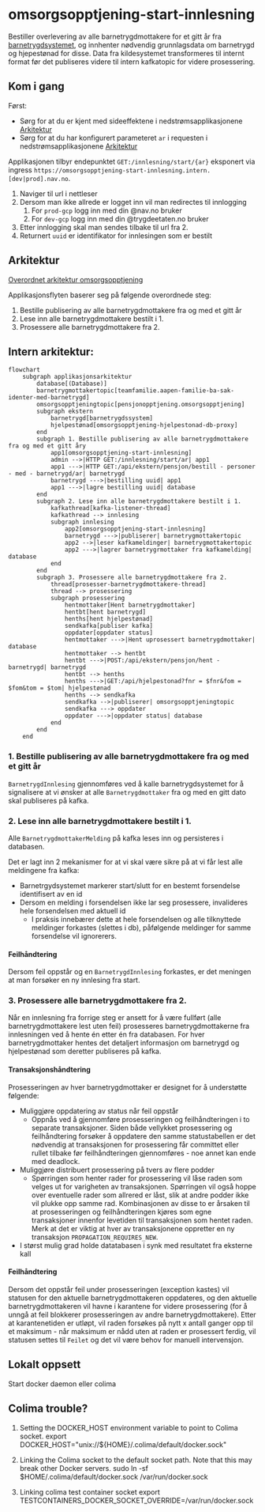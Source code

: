 # omsorgsopptjening-start-innlesning
Bestiller overlevering av alle barnetrygdmottakere for et gitt år fra [barnetrygdsystemet](https://github.com/navikt/familie-ba-sak), og innhenter nødvendig grunnlagsdata om barnetrygd og hjepestønad for disse. Data fra kildesystemet transformeres til internt format før det publiseres videre til intern kafkatopic for videre prosessering.

## Kom i gang

Først:
* Sørg for at du er kjent med sideeffektene i nedstrømsapplikasjonene [Arkitektur](#Arkitektur)
* Sørg for at du har konfigurert parameteret `ar` i requesten i nedstrømsapplikasjonene [Arkitektur](#Arkitektur)

Applikasjonen tilbyr endepunktet `GET:/innlesning/start/{ar}` eksponert via ingress `https://omsorgsopptjening-start-innlesning.intern.[dev|prod].nav.no`. 

1. Naviger til url i nettleser
2. Dersom man ikke allrede er logget inn vil man redirectes til innlogging
   1. For `prod-gcp` logg inn med din @nav.no bruker
   2. For `dev-gcp` logg inn med din @trygdeetaten.no bruker
3. Etter innlogging skal man sendes tilbake til url fra 2.
4. Returnert `uuid` er identifikator for innlesingen som er bestilt

## Arkitektur

[Overordnet arkitektur omsorgsopptjening](https://confluence.adeo.no/x/Gl_qHg)

Applikasjonsflyten baserer seg på følgende overordnede steg:

1. Bestille publisering av alle barnetrygdmottakere fra og med et gitt år
2. Lese inn alle barnetrygdmottakere bestilt i 1.
3. Prosessere alle barnetrygdmottakere fra 2.

## Intern arkitektur:

```mermaid
flowchart
    subgraph applikasjonsarkitektur
        database[(Database)]
        barnetrygmottakertopic[teamfamilie.aapen-familie-ba-sak-identer-med-barnetrygd]
        omsorgsopptjeningtopic[pensjonopptjening.omsorgsopptjening]
        subgraph ekstern
            barnetrygd[barnetrygdssystem]
            hjelpestønad[omsorgsopptjening-hjelpestonad-db-proxy]
        end
        subgraph 1. Bestille publisering av alle barnetrygdmottakere fra og med et gitt åry
            app1[omsorgsopptjening-start-innlesning]
            admin -->|HTTP GET:/innlesning/start/ar| app1
            app1 --->|HTTP GET:/api/ekstern/pensjon/bestill - personer - med - barnetrygd/ar| barnetrygd
            barnetrygd --->|bestilling uuid| app1
            app1 --->|lagre bestilling uuid| database
        end
        subgraph 2. Lese inn alle barnetrygdmottakere bestilt i 1.
            kafkathread[kafka-listener-thread]
            kafkathread --> innlesing
            subgraph innlesing
                app2[omsorgsopptjening-start-innlesning]
                barnetrygd --->|publiserer| barnetrygmottakertopic
                app2 -->|leser kafkameldinger| barnetrygmottakertopic
                app2 --->|lagrer barnetrygrmottaker fra kafkamelding| database
            end
        end
        subgraph 3. Prosessere alle barnetrygdmottakere fra 2.
            thread[prosesser-barnetrygdmottakere-thread]
            thread --> prosessering
            subgraph prosessering
                hentmottaker[Hent barnetrygdmottaker]
                hentbt[hent barnetrygd]
                henths[hent hjelpestønad]
                sendkafka[publiser kafka]
                oppdater[oppdater status]
                hentmottaker --->|Hent uprosessert barnetrygdmottaker| database
                hentmottaker --> hentbt
                hentbt --->|POST:/api/ekstern/pensjon/hent - barnetrygd| barnetrygd
                hentbt --> henths
                henths --->|GET:/api/hjelpestonad?fnr = $fnr&fom = $fom&tom = $tom| hjelpestønad
                henths --> sendkafka
                sendkafka -->|publiserer| omsorgsopptjeningtopic
                sendkafka ---> oppdater
                oppdater --->|oppdater status| database
            end
        end
    end
```

### 1. Bestille publisering av alle barnetrygdmottakere fra og med et gitt år

`BarnetrygdInnlesing` gjennomføres ved å kalle barnetrygdsystemet for å signalisere at vi ønsker at alle `Barnetrygdmottaker` fra og med en gitt dato skal publiseres på kafka.

### 2. Lese inn alle barnetrygdmottakere bestilt i 1.

Alle `BarnetrygdmottakerMelding` på kafka leses inn og persisteres i databasen.

Det er lagt inn 2 mekanismer for at vi skal være sikre på at vi får lest alle meldingene fra kafka:

* Barnetrgydsystemet markerer start/slutt for en bestemt forsendelse identifisert av en id
* Dersom en melding i forsendelsen ikke lar seg prosessere, invalideres hele forsendelsen med aktuell id
    * I praksis innebærer dette at hele forsendelsen og alle tilknyttede meldinger forkastes (slettes i db), påfølgende
      meldinger for samme forsendelse vil ignorerers.

#### Feilhåndtering

Dersom feil oppstår og en `BarnetrygdInnlesing` forkastes, er det meningen at man forsøker en ny innlesing fra start.

### 3. Prosessere alle barnetrygdmottakere fra 2.

Når en innlesning fra forrige steg er ansett for å være fullført (alle barnetrygdmottakere lest uten feil) prosesseres
barnetrygdmottakerne
fra innlesningen ved å hente én etter én fra databasen. For hver barnetrygdmottaker hentes det detaljert informasjon om
barnetrygd
og hjelpestønad som deretter publiseres på kafka.

#### Transaksjonshåndtering

Prosesseringen av hver barnetrygdmottaker er designet for å understøtte følgende:

* Muliggjøre oppdatering av status når feil oppstår
  * Oppnås ved å gjennomføre prosesseringen og feilhåndteringen i to separate transaksjoner. Siden både vellykket prosessering og feilhåndtering forsøker å oppdatere den samme statustabellen er det nødvendig at transaksjonen for prosessering får committet eller rullet tilbake før feilhåndteringen gjennomføres - noe annet kan ende med deadlock.
* Muliggjøre distribuert prosessering på tvers av flere podder
  * Spørringen som henter rader for prosessering vil låse raden som velges ut for varigheten av transaksjonen. Spørringen vil også hoppe over eventuelle rader som allrered er låst, slik at andre podder ikke vil plukke opp samme rad. Kombinasjonen av disse to er årsaken til at prosesseringen og feilhåndteringen kjøres som egne transaksjoner innenfor levetiden til transaksjonen som hentet raden. Merk at det er viktig at hver av transaksjonene oppretter en ny transaksjon `PROPAGATION_REQUIRES_NEW`. 
* I størst mulig grad holde datatabasen i synk med resultatet fra eksterne kall

#### Feilhåndtering

Dersom det oppstår feil under prosesseringen (exception kastes) vil statusen for den aktuelle barnetrygdmottakeren
oppdateres, og den aktuelle barnetrygdmottakeren vil havne i karantene for videre prosessering (for å unngå at feil
blokkerer prosesseringen av andre barnetrygdmottakere). Etter at karantenetiden er utløpt, vil raden forsøkes på nytt x
antall ganger opp til et maksimum - når maksimum er nådd uten at raden er prosessert ferdig, vil statusen settes til `Feilet`
og det vil være behov for manuell intervensjon.

## Lokalt oppsett
Start docker daemon eller colima

## Colima trouble?
1) Setting the DOCKER_HOST environment variable to point to Colima socket.
export DOCKER_HOST="unix://${HOME}/.colima/default/docker.sock"

2) Linking the Colima socket to the default socket path. Note that this may break other Docker servers.
sudo ln -sf $HOME/.colima/default/docker.sock /var/run/docker.sock
3) Linking colima test container socket
export TESTCONTAINERS_DOCKER_SOCKET_OVERRIDE=/var/run/docker.sock
